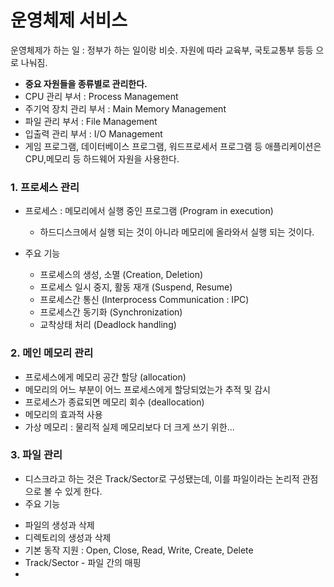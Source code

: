 # 운영체제 서비스

운영체제가 하는 일 : 정부가 하는 일이랑 비슷. 자원에 따라 교육부, 국토교통부 등등 으로 나눠짐.
- **중요 자원들을 종류별로 관리한다.**
- CPU 관리 부서 : Process Management
- 주기억 장치 관리 부서 : Main Memory Management
- 파일 관리 부서 : File Management
- 입출력 관리 부서 : I/O Management
- 게임 프로그램, 데이터베이스 프로그램, 워드프로세서 프로그램 등 애플리케이션은 CPU,메모리 등 하드웨어 자원을 사용한다.

### 1. 프로세스 관리
- 프로세스 : 메모리에서 실행 중인 프로그램 (Program in execution)
  * 하드디스크에서 실행 되는 것이 아니라 메모리에 올라와서 실행 되는 것이다.
  

- 주요 기능
  * 프로세스의 생성, 소멸 (Creation, Deletion)
  * 프로세스 일시 중지, 활동 재개 (Suspend, Resume)
  * 프로세스간 통신 (Interprocess Communication : IPC)
  * 프로세스간 동기화 (Synchronization)
  * 교착상태 처리 (Deadlock handling)
  
  
### 2. 메인 메모리 관리
- 프로세스에게 메모리 공간 할당 (allocation)
- 메모리의 어느 부분이 어느 프로세스에게 할당되었는가 추적 및 감시
- 프로세스가 종료되면 메모리 회수 (deallocation)
- 메모리의 효과적 사용
- 가상 메모리 : 물리적 실제 메모리보다 더 크게 쓰기 위한...

### 3. 파일 관리
- 디스크라고 하는 것은 Track/Sector로 구성됐는데, 이를 파일이라는 논리적 관점으로 볼 수 있게 한다.
- 주요 기능
 * 파일의 생성과 삭제
 * 디렉토리의 생성과 삭제
 * 기본 동작 지원 : Open, Close, Read, Write, Create, Delete
 * Track/Sector - 파일 간의 매핑
 * 
